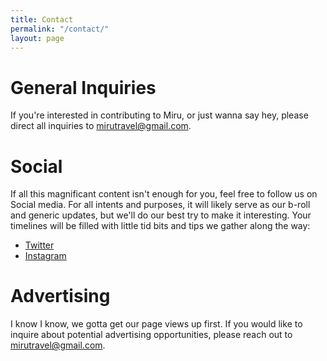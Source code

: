```yaml
---
title: Contact
permalink: "/contact/"
layout: page
---
```


# General Inquiries

If you're interested in contributing to Miru, or just wanna say hey, please direct all inquiries to [mirutravel@gmail.com](mailto:mirutravel@gmail.com).

# Social

If all this magnificant content isn't enough for you, feel free to follow us on Social media. For all intents and purposes, it will likely serve as our b-roll and generic updates, but we'll do our best try to make it interesting. Your timelines will be filled with little tid bits and tips we gather along the way:

- [Twitter](https://twitter.com/miru_travel)
- [Instagram](https://www.instagram.com/miru_travel)

# Advertising

I know I know, we gotta get our page views up first. If you would like to inquire about potential advertising opportunities, please reach out to [mirutravel@gmail.com](mailto:mirutravel@gmail.com).
